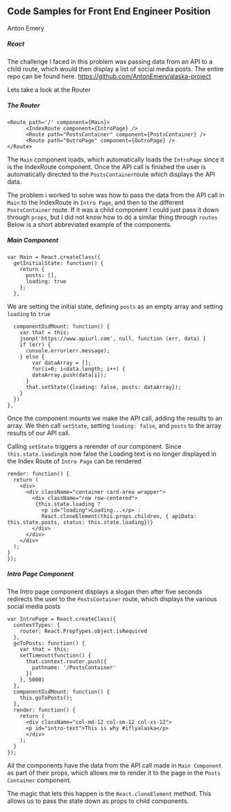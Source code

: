 
## Code Samples for Front End Engineer Position
Anton Emery

##### React
The challenge I faced in this problem was passing data from an API to a child route, which would then display a list of social media posts. The entire repo can be found here. https://github.com/AntonEmery/alaska-project

Lets take a look at the Router
##### The Router
```
<Route path='/' component={Main}>
      <IndexRoute component={IntroPage} />
      <Route path="PostsContainer" component={PostsContainer} />
      <Route path="OutroPage" component={OutroPage} />
</Route>
```
The `Main` component loads, which automatically loads the `IntroPage` since it is the IndexRoute component. Once the API call is finished the user is automatically directed to the `PostsContainer`route which displays the API data. 

The problem i worked to solve was how to pass the data from the API call in `Main` to the IndexRoute in `Intro Page`, and then to the different `PostsContainer` route.  If it was a child component I could just pass it down through `props`, but I did not know how to do a similar thing through `routes` Below is a short abbreviated example of the components. 
##### Main Component

```
var Main = React.createClass({
  getInitialState: function() {
    return {
      posts: [],
      loading: true
    };
  },
```
We are setting the initial state, defining `posts` as an empty array and setting `loading` to `true`
```
  componentDidMount: function() {
    var that = this;
    jsonp('https://www.apiurl.com', null, function (err, data) {
    if (err) {
      console.error(err.message);
    } else {
        var dataArray = [];
        for(i=0; i<data.length; i++) {
        dataArray.push(data[i]);
      }
      that.setState({loading: false, posts: dataArray});
    }
  })
},
```
Once the component mounts we make the API call, adding the results to an array. We then call `setState`, setting `loading: false`, and `posts` to the array results of our API call.

Calling `setState` triggers a rerender of our component. Since `this.state.loading`is now false the Loading text is no longer displayed in the Index Route of `Intro Page` can be rendered
  ```
  render: function() {
    return (
      <div>
        <div className="container card-area wrapper">
          <div className="row row-centered">
           {this.state.loading ?
             <p id="loading">Loading...</p> :
             React.cloneElement(this.props.children, { apiData: this.state.posts, status: this.state.loading})}
          </div>
        </div>
      </div>
    );
  }
});
```
##### Intro Page Component
The Intro page component displays a slogan then after five seconds redirects the user to the `PostsContainer` route, which displays the various social media posts
```
var IntroPage = React.createClass({
  contextTypes: {
    router: React.PropTypes.object.isRequired
  },
  goToPosts: function() {
    var that = this;
    setTimeout(function() {
      that.context.router.push({
        pathname: '/PostsContainer'
      })
    }, 5000)
  },
  componentDidMount: function() {
    this.goToPosts();
  },
  render: function() {
    return (
      <div className="col-md-12 col-sm-12 col-xs-12">
      <p id="intro-text">This is why #iflyalaska</p>
      </div>
    );
  }
});
```
All the components have the data from the API call made in `Main Component` as part of their props, which allows me to render it to the page in the `Posts Container` component.

The magic that lets this happen is the `React.cloneElement` method. This allows us to pass the state down as props to child components.
